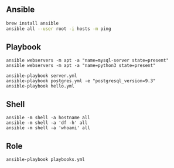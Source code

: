 ## Ansible

```bash
brew install ansible
ansible all --user root -i hosts -m ping
```

## Playbook

```
ansible webservers -m apt -a "name=mysql-server state=present"
ansible webservers -m apt -a "name=python3 state=present"

ansible-playbook server.yml
ansible-playbook postgres.yml -e "postgresql_version=9.3"
ansible-playbook hello.yml
```

## Shell

```
ansible -m shell -a hostname all
ansible -m shell -a 'df -h' all
ansible -m shell -a 'whoami' all
```

## Role

```bash
ansible-playbook playbooks.yml
```